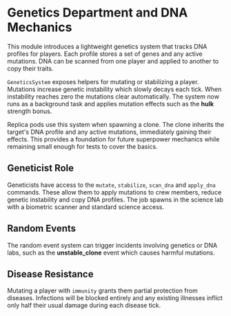 # Genetics Department and DNA Mechanics

This module introduces a lightweight genetics system that tracks DNA profiles for players.  Each profile stores a set of genes and any active mutations.  DNA can be scanned from one player and applied to another to copy their traits.

`GeneticsSystem` exposes helpers for mutating or stabilizing a player.  Mutations increase genetic instability which slowly decays each tick.  When instability reaches zero the mutations clear automatically.  The system now runs as a background task and applies mutation effects such as the **hulk** strength bonus.

Replica pods use this system when spawning a clone.  The clone inherits the target's DNA profile and any active mutations, immediately gaining their effects.  This provides a foundation for future superpower mechanics while remaining small enough for tests to cover the basics.

## Geneticist Role

Geneticists have access to the `mutate`, `stabilize`, `scan_dna` and `apply_dna` commands. These allow them to apply mutations to crew members, reduce genetic instability and copy DNA profiles. The job spawns in the science lab with a biometric scanner and standard science access.

## Random Events

The random event system can trigger incidents involving genetics or DNA labs, such as the **unstable_clone** event which causes harmful mutations.

## Disease Resistance

Mutating a player with `immunity` grants them partial protection from diseases. Infections will be blocked entirely and any existing illnesses inflict only half their usual damage during each disease tick.
